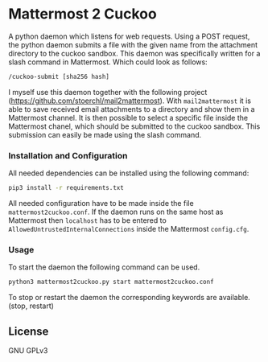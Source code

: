 # Mattermost 2 Cuckoo

A python daemon which listens for web requests.
Using a POST request, the python daemon submits a file with the given name from the attachment directory to the cuckoo sandbox.
This daemon was specifically written for a slash command in Mattermost. Which could look as follows:

```sh
/cuckoo-submit [sha256 hash]
```

I myself use this daemon together with the following project (https://github.com/stoerchl/mail2mattermost).
With `mail2mattermost` it is able to save received email attachments to a directory and show them in a Mattermost channel.
It is then possible to select a specific file inside the Mattermost chanel, which should be submitted to the cuckoo sandbox.
This submission can easily be made using the slash command.

### Installation and Configuration

All needed dependencies can be installed using the following command:

```sh
pip3 install -r requirements.txt
```

All needed configuration have to be made inside the file `mattermost2cuckoo.conf`.
If the daemon runs on the same host as Mattermost then `localhost` has to be entered to `AllowedUntrustedInternalConnections` inside the Mattermost `config.cfg`.

### Usage

To start the daemon the following command can be used.

```sh
python3 mattermost2cuckoo.py start mattermost2cuckoo.conf
```

To stop or restart the daemon the corresponding keywords are available. (stop, restart)

License
----
GNU GPLv3
